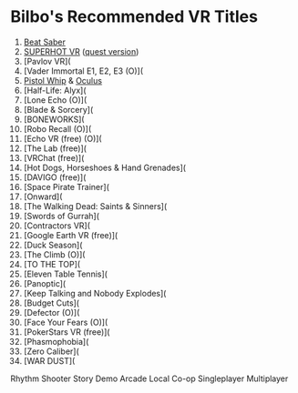 # Bilbo's Recommended VR Titles
1.	[Beat Saber](https://store.steampowered.com/app/620980/Beat_Saber/)
2.	[SUPERHOT VR](https://store.steampowered.com/app/617830/SUPERHOT_VR/) ([quest version](https://www.oculus.com/experiences/quest/2104963472963790/))
3.	[Pavlov VR](
4.	[Vader Immortal E1, E2, E3 (O)](
5.	[Pistol Whip](https://store.steampowered.com/app/1079800/Pistol_Whip/) & [Oculus](https://www.oculus.com/experiences/quest/2104963472963790/)
6.	[Half-Life: Alyx](
7.	[Lone Echo (O)](
8.	[Blade & Sorcery](
9.	[BONEWORKS](
10.	[Robo Recall (O)](
11.	[Echo VR (free) (O)](
12.	[The Lab (free)](
13.	[VRChat (free)](
14.	[Hot Dogs, Horseshoes & Hand Grenades](
15.	[DAVIGO (free)](
16.	[Space Pirate Trainer](
17.	[Onward](
18. [The Walking Dead: Saints & Sinners](
19. [Swords of Gurrah](
20. [Contractors VR](
21.	[Google Earth VR (free)](
22.	[Duck Season](
23.	[The Climb (O)](
24.	[TO THE TOP](
25.	[Eleven Table Tennis](
26.	[Panoptic](
27.	[Keep Talking and Nobody Explodes](
28.	[Budget Cuts](
29.	[Defector (O)](
30.	[Face Your Fears (O)](
31.	[PokerStars VR (free)](
32.	[Phasmophobia](
33.	[Zero Caliber](
34.	[WAR DUST](


Rhythm
Shooter
Story
Demo
Arcade
Local Co-op
Singleplayer
Multiplayer






